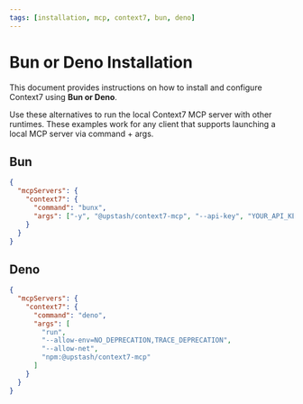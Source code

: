 ```yaml
---
tags: [installation, mcp, context7, bun, deno]
---
```


# Bun or Deno Installation

This document provides instructions on how to install and configure Context7 using **Bun or Deno**.

Use these alternatives to run the local Context7 MCP server with other runtimes. These examples work for any client that supports launching a local MCP server via command + args.

## Bun

```json
{
  "mcpServers": {
    "context7": {
      "command": "bunx",
      "args": ["-y", "@upstash/context7-mcp", "--api-key", "YOUR_API_KEY"]
    }
  }
}
```

## Deno

```json
{
  "mcpServers": {
    "context7": {
      "command": "deno",
      "args": [
        "run",
        "--allow-env=NO_DEPRECATION,TRACE_DEPRECATION",
        "--allow-net",
        "npm:@upstash/context7-mcp"
      ]
    }
  }
}
```
